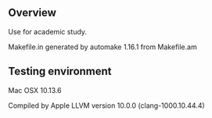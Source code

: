 ## Overview

Use for academic study.

Makefile.in generated by automake 1.16.1 from Makefile.am

## Testing environment

Mac OSX 10.13.6

Compiled by Apple LLVM version 10.0.0 (clang-1000.10.44.4)

